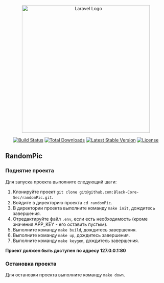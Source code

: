 <p align="center"><a href="https://laravel.com" target="_blank"><img src="https://raw.githubusercontent.com/laravel/art/master/logo-lockup/5%20SVG/2%20CMYK/1%20Full%20Color/laravel-logolockup-cmyk-red.svg" width="400" alt="Laravel Logo"></a></p>

<p align="center">
<a href="https://github.com/laravel/framework/actions"><img src="https://github.com/laravel/framework/workflows/tests/badge.svg" alt="Build Status"></a>
<a href="https://packagist.org/packages/laravel/framework"><img src="https://img.shields.io/packagist/dt/laravel/framework" alt="Total Downloads"></a>
<a href="https://packagist.org/packages/laravel/framework"><img src="https://img.shields.io/packagist/v/laravel/framework" alt="Latest Stable Version"></a>
<a href="https://packagist.org/packages/laravel/framework"><img src="https://img.shields.io/packagist/l/laravel/framework" alt="License"></a>
</p>

## RandomPic

### Поднятие проекта
Для запуска проекта выполните следующий шаги:
1. Клонируйте проект `git clone git@github.com:Black-Core-Sec/randomPic.git`.
2. Войдите в директорию проекта `cd randomPic`.
3. В директории проекта выполните команду `make init`, дождитесь завершения.
4. Отредактируйте файл `.env`, если есть необходимость (кроме значения APP_KEY - его оставить пустым).
5. Выполните команду `make build`, дождитесь завершения.
6. Выполните команду `make up`, дождитесь завершения.
7. Выполните команду `make keygen`, дождитесь завершения.

**Проект должен быть доступен по адресу 127.0.0.1:80**

### Остановка проекта
Для остановки проекта выполните команду `make down`.
